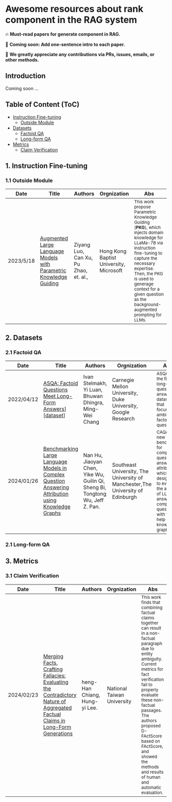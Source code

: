 # Awesome resources about rank component in the RAG system

🔥 **Must-read papers for generate component in RAG.**

🏃 **Coming soon: Add one-sentence intro to each paper.**

🌟 **We greatly appreciate any contributions via PRs, issues, emails, or other methods.**


## Introduction

Coming soon ...


## Table of Content (ToC)


- [Instruction Fine-tuning](#ift)
  - [Outside Module](#otm)
- [Datasets](#datasets)
  - [Factoid QA](#fqa)
  - [Long-form QA](#lfqa)
- [Metrics](#metrics)
  - [Claim Verification](#claimverification)





## 1. Instruction Fine-tuning <a id="ift"></a>

### 1.1 Outside Module <a id="otm"></a>

| Date       | Title                                                                                                           | Authors                                  | Orgnization                                                                                                   | Abs                                                                                             |
|------------|-----------------------------------------------------------------------------------------------------------------|------------------------------------------|---------------------------------------------------------------------------------------------------------|--------------------------------------------------------------------------------------------------|
|2023/5/18| [Augmented Large Language Models with Parametric Knowledge Guiding](https://arxiv.org/abs/2305.04757) | Ziyang Luo, Can Xu, Pu Zhao, et. al.,| Hong Kong Baptist University, Microsoft| <small>This work propose Parametric Knowledge Guiding (**PKG**), which injects domain knowledge for LLaMa-7B via instruction fine-tuning to capture the necessary expertise. Then, the PKG is used to generage context for a given question as the background-augmented prompting for LLMs.</small>|


## 2. Datasets <a id="datasets"></a>

### 2.1 Factoid QA <a id="fqa"></a>

| Date       | Title                                                                                                           | Authors                                  | Orgnization                                                                                                   | Abs                                                                                             |
|------------|-----------------------------------------------------------------------------------------------------------------|------------------------------------------|---------------------------------------------------------------------------------------------------------|--------------------------------------------------------------------------------------------------|
|2022/04/12| [ASQA: Factoid Questions Meet Long-Form Answers](https://arxiv.org/abs/2204.06092.pdf)] [[dataset](https://huggingface.co/datasets/din0s/asqa)]|Ivan Stelmakh, Yi Luan, Bhuwan Dhingra, Ming-Wei Chang|Carnegie Mellon University, Duke University, Google Research |<small>ASQA is the first long-form question answering dataset that focuses on ambiguous factoid questions.</small>|
|2024/01/26 | [Benchmarking Large Language Models in Complex Question Answering Attribution using Knowledge Graphs](https://arxiv.org/abs/2401.14640.pdf)| Nan Hu, Jiaoyan Chen, Yike Wu, Guilin Qi, Sheng Bi, Tongtong Wu, Jeff Z. Pan.|Southeast University, The University of Manchester,The University of Edinburgh |<small>CAQA is a new benchmark for complex question answering attribution, which is designed to evaluate the ability of LLMs to answer complex questions with the help of knowledge graphs.</small>|
### 2.1 Long-form QA <a id="lfqa"></a>

## 3. Metrics <a id="metrics"></a>

### 3.1 Claim Verification <a id="claimverification"></a>

| Date       | Title                                                                                                           | Authors                                  | Orgnization                                                                                                   | Abs                                                                                             |
|------------|-----------------------------------------------------------------------------------------------------------------|------------------------------------------|---------------------------------------------------------------------------------------------------------|--------------------------------------------------------------------------------------------------|
|2024/02/23 |[Merging Facts, Crafting Fallacies: Evaluating the Contradictory Nature of Aggregated Factual Claims in Long-Form Generations](https://arxiv.org/abs/2402.05629.pdf)| heng-Han Chiang, Hung-yi Lee.|National Taiwan University|<small>This work finds that combining factual claims together can result in a non-factual paragraph due to entity ambiguity. Current metrics for fact verification fail to properly evaluate these non-factual passages. The authors proposed D-FActScore based on FActScore, and showed the methods and results of human and automatic evaluation.</small>|